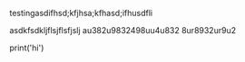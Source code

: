 testingasdifhsd;kfjhsa;kfhasd;ifhusdfli

asdkfsdkljflsjflsfjslj
au382u9832498uu4u832  8ur8932ur9u2


print('hi')